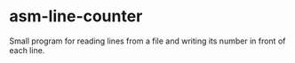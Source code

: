 # asm-line-counter
Small program for reading lines from a file and writing its number in front of each line.
